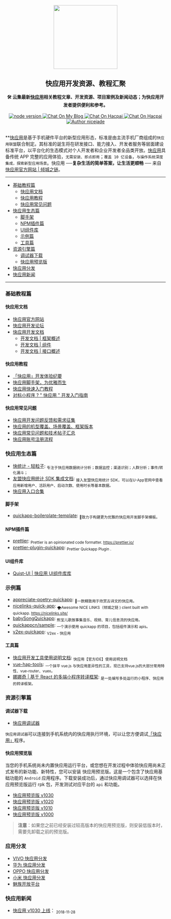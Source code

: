 <p align="center"><a href="https://nicelinks.site/post/5b5fb5bc615bf842b609105f" target="_blank"><img width="200"src="https://github.com/nicejade/awesome-quickapp/blob/master/resources/images/quickapp.png"></a></p>

<h2 align="center">快应用开发资源、教程汇聚</h2>

<div align="center">
  <strong>🛠 云集最新<a href="https://nicelinks.site/post/5b5fb5bc615bf842b609105f">快应用</a>相关教程文章、开发资源、项目案例及新闻动态；为快应用开发者提供便利和参考。
  </strong>
</div>
<br>

<div align="center">
  <a href="https://nodejs.org/en/">
    <img src="https://img.shields.io/badge/node-%3E%3D%208.0.0-green.svg" alt="node version">
  </a>
  <a href="https://nice.lovejade.cn/zh/article/awesome-quickapp.html">
   <img src="https://img.shields.io/badge/chat-on%20blog-brightgreen.svg" alt="Chat On My Blog">
  </a>
  <a href="https://www.v2ex.com/t/522962">
   <img src="https://img.shields.io/badge/chat-on%20v2ex-brightgreen.svg" alt="Chat On Hacpai">
  </a>
  <a href="https://hacpai.com/article/1546355514338">
   <img src="https://img.shields.io/badge/chat-on%20hacpai-brightgreen.svg" alt="Chat On Hacpai">
  </a>
  <a href="https://aboutme.lovejade.cn/">
    <img src="https://img.shields.io/badge/Author-nicejade-%23a696c8.svg" alt="Author nicejade">
  </a>
</div>

<br>

**[快应用](https://nicelinks.site/post/5b5fb5bc615bf842b609105f)是基于手机硬件平台的新型应用形态，标准是由主流手机厂商组成的`快应用联盟`联合制定。其标准的诞生将在研发接口、能力接入、开发者服务等层面建设标准平台，以平台化的生态模式对个人开发者和企业开发者全品类开放。[快应用](https://nicelinks.site/post/5b5fb5bc615bf842b609105f)具备传统 APP 完整的应用体验，`无需安装、即点即用`；`覆盖 10 亿设备`，`与操作系统深度集成，探索新型应用场景`。快应用 ──**复杂生活的简单答案，让生活更顺畅** ── 来自 [快应用官方网站 | 倾城之链](https://nicelinks.site/post/5b5fb5bc615bf842b609105f)。

---

- [基础教程篇](#基础教程篇)
  - [快应用文档](#快应用文档)
  - [快应用教程](#快应用教程)
  - [快应用常见问题](#快应用常见问题)
- [快应用生态篇](#快应用生态篇)
  - [脚手架](#脚手架)
  - [NPM插件篇](#NPM插件篇)
  - [UI组件库](#UI组件库)
  - [示例篇](#示例篇)
  - [工具篇](#工具篇)
- [资源引擎篇](#资源引擎篇)
  - [调试器下载](#调试器下载)
  - [快应用预览版](#快应用预览版)
- [快应用分发](#应用分发)
- [快应用新闻](#快应用新闻)

---

### 基础教程篇

#### 快应用文档
* [快应用官方网站](https://www.quickapp.cn/)
* [快应用开发论坛](https://bbs.quickapp.cn/)
* [快应用开发文档](https://doc.quickapp.cn/)
  * [开发文档 | 框架概述](https://doc.quickapp.cn/framework/)
  * [开发文档 | 组件](https://doc.quickapp.cn/widgets/common-events.html)
  * [开发文档 | 接口概述](https://doc.quickapp.cn/features/)

#### 快应用教程

* [「快应用」开发体验纪要](https://nice.lovejade.cn/zh/article/develop-quick-app-experience-notes.html)
* [快应用脚手架，为优雅而生](https://nice.lovejade.cn/zh/article/quickapp-boilerplate-template.html)
* [快应用快速入门教程](https://juejin.im/post/5ab27d8e518825557e78485e)
* [对标小程序 ? " 快应用 " 开发入门指南](https://juejin.im/post/5ab26a1e6fb9a028b547c675)

#### 快应用常见问题

* [快应用开发问题反馈和需求征集](https://github.com/quickappcn/issues)
* [快应用的机型覆盖、场景覆盖、框架版本](https://bbs.quickapp.cn/forum.php?mod=viewthread&tid=757)
* [快应用常见问题和技术帖子汇总](https://bbs.quickapp.cn/forum.php?mod=viewthread&tid=838)
* [快应用账号注册流程](https://www.quickapp.cn/docCenter/post/71)

### 快应用生态篇

* [快统计 - 轻粒子](http://www.qinglizi.cn/): <sub>专注于快应用数据统计分析；数据监控；渠道识别；人群分析；事件/转化漏斗；</sub>
* [友盟快应用统计 SDK 集成文档](https://developer.umeng.com/docs/84810/detail/84811): <sub>接入友盟快应用统计 SDK，可以在U-App官网中查看应用新增用户、活跃用户、启动次数、使用时长等基本数据。</sub>
* [快应用入口合集](https://bbs.quickapp.cn/forum.php?mod=viewthread&tid=552&fromuid=139)

#### 脚手架

* [quickapp-boilerplate-template](https://github.com/nicejade/quickapp-boilerplate-template): <sub>🔨致力于构建更为优雅的快应用开发脚手架模板。</sub>

#### NPM插件篇

* [prettier](https://github.com/prettier/prettier): <sub>Prettier is an opinionated code formatter. https://prettier.io/</sub>
* [prettier-plugin-quickapp](https://github.com/nicejade/prettier-plugin-quickapp): <sub>Prettier Quickapp Plugin .</sub>

#### UI组件库

* [Quist-UI | 快应用 UI组件库库](https://github.com/JDsecretFE/quist-ui)

### 示例篇

* [appreciate-poetry-quickapp](https://github.com/TheHumanComedy/appreciate-poetry-quickapp): <sub>🌊一款精致用于欣赏古诗文的快应用。</sub>
* [nicelinks-quick-app](https://github.com/nicejade/nicelinks-quick-app): <sub>🌪Awesome NICE LINKS（倾城之链 ) client built with quickapp. https://nicelinks.site/ </sub>
* [babySongQuickapp](https://github.com/lishuaixingNewBee/babySongQuickapp): <sub>熊宝儿歌故事集音乐、视频、育儿信息流的快应用。</sub>
* [quickappcn/sample](https://github.com/quickappcn/sample): <sub>一个演示使用 quickapp 的项目，包括组件演示和 apis。 </sub>
* [v2ex-quickapp](https://github.com/wotermelon/v2ex-quickapp): <sub>V2ex - 快应用</sub>

#### 工具篇

* [快应用开发工具使用说明文档](https://bbs.quickapp.cn/forum.php?mod=viewthread&tid=1052): <sub>快应用【官方IDE】使用说明文档</sub>
* [vue-hap-tools](https://github.com/Youjingyu/vue-hap-tools): <sub>一个抹平 vue.js 与快应用差异性的工具，现已支持vue.js的大部分常用特性、vue-router、vuex。</sub>
* [娜娜奇 | 基于 React 的多端小程序转译框架](https://rubylouvre.github.io/nanachi/documents/install.html): <sub>是一处编写多处运行的小程序、快应用的转译框架。</sub>

### 资源引擎篇

#### 调试器下载

- [快应用调试器](https://github.com/nicejade/awesome-quickapp/blob/master/resources/quickapp_debugger.apk?raw=true)

`快应用调试器`可以连接到手机系统内的快应用执行环境，可以让您方便调试[「快应用」](https://nicelinks.site/post/5b5fb5bc615bf842b609105f)程序。

#### 快应用预览版

当您的手机系统尚未内置快应用运行平台，或您想在开发过程中体验快应用尚未正式发布的新功能、新特性，您可以安装 快应用预览版。这是一个包含了快应用基础功能的 `Android` 应用程序。下载安装成功后，通过快应用调试器可以选择在快应用预览版运行 rpk 包，开发测试对应平台的 `api` 和功能。

- [快应用预览版 v1030](https://github.com/nicejade/awesome-quickapp/blob/master/resources/quickapp_platform_preview_release_v1030.apk?raw=true)
- [快应用预览版 v1020](https://github.com/nicejade/awesome-quickapp/blob/master/resources/quickapp_platform_preview_release_v1020.apk?raw=true)
- [快应用预览版 v1010](https://github.com/nicejade/awesome-quickapp/blob/master/resources/quickapp_platform_preview_release_v1010.apk?raw=true)
- [快应用预览版 v1000](https://github.com/nicejade/awesome-quickapp/blob/master/resources/quickapp_platform_preview_release_v1000.apk?raw=true)

>**注意**：如果您之前已经安装过较高版本的快应用预览版，则安装低版本时，需要先卸载之前的预览版。

### 应用分发

* [VIVO 快应用分发](https://dev.vivo.com.cn/distribute/quickApp)
* [华为 快应用分发](https://developer.huawei.com/consumer/cn/service/hms/fastapp.html)
* [OPPO 快应用分发](https://open.oppomobile.com/service/distribute#id=4)
* [小米 快应用分发](https://dev.mi.com/console/app/newapp.html)
* [魅族开放平台](https://open.flyme.cn/)

### 快应用新闻

* [快应用 v1030 上线](https://doc.quickapp.cn/changelog/1030.html)： <sub>2018-11-28</sub>
